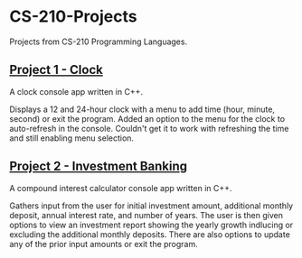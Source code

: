 # CS-210-Projects
Projects from CS-210 Programming Languages.

## [Project 1 - Clock](https://github.com/eslutz/CS-210-Projects/tree/main/Project%201%20-%20Clock)

A clock console app written in C++.

Displays a 12 and 24-hour clock with a menu to add time (hour, minute, second) or exit the program. Added an option to the menu for the clock to auto-refresh in the console. Couldn't get it to work with refreshing the time and still enabling menu selection.

## [Project 2 - Investment Banking](https://github.com/eslutz/CS-210-Projects/tree/main/Project%202%20-%20Investment%20Banking)

A compound interest calculator console app written in C++.

Gathers input from the user for initial investment amount, additional monthly deposit, annual interest rate, and number of years.  The user is then given options to view an investment report showing the yearly growth indlucing or excluding the additional monthly deposits.  There are also options to update any of the prior input amounts or exit the program.

